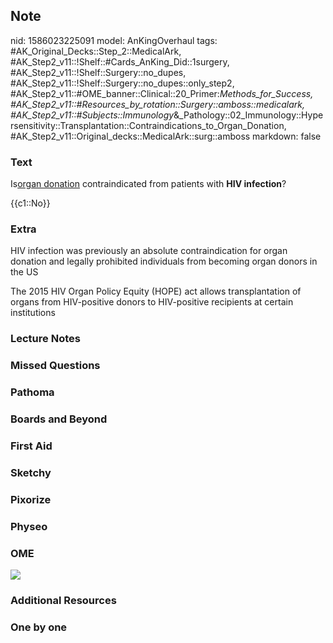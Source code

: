 ## Note
nid: 1586023225091
model: AnKingOverhaul
tags: #AK_Original_Decks::Step_2::MedicalArk, #AK_Step2_v11::!Shelf::#Cards_AnKing_Did::1surgery, #AK_Step2_v11::!Shelf::Surgery::no_dupes, #AK_Step2_v11::!Shelf::Surgery::no_dupes::only_step2, #AK_Step2_v11::#OME_banner::Clinical::20_Primer:_Methods_for_Success, #AK_Step2_v11::#Resources_by_rotation::Surgery::amboss::medicalark, #AK_Step2_v11::#Subjects::Immunology_&_Pathology::02_Immunology::Hypersensitivity::Transplantation::Contraindications_to_Organ_Donation, #AK_Step2_v11::Original_decks::MedicalArk::surg::amboss
markdown: false

### Text
Is<u>organ donation</u> contraindicated from patients with <b>HIV
infection</b>?
<div>
  {{c1::No}}
</div>

### Extra
HIV infection was previously an absolute contraindication for organ
donation and legally prohibited individuals from becoming organ
donors in the US
<div>
  The 2015 HIV Organ Policy Equity (HOPE) act allows
  transplantation of organs from HIV-positive donors to
  HIV-positive recipients at certain institutions
</div>

### Lecture Notes


### Missed Questions


### Pathoma


### Boards and Beyond


### First Aid


### Sketchy


### Pixorize


### Physeo


### OME
<div class="ome-widget">
  <a href="https://onlinemeded.org/spa/surgery?ref=anki"><img src=
  "_OME_AnkiFlashcards_Topic_4.png"></a>
</div>

### Additional Resources


### One by one

